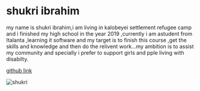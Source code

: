 # shukri ibrahim

my name is shukri ibrahim,i am living in kalobeyei settlement refugee camp and i finished my high school in the year 2019 ,currently i am astudent from Italanta ,learning it software and my target is to finish this course ,get the skills and knowledge and then do the relivent work...my ambition is to assist my community and specially i prefer to support girls and pple living with disabilty.

[github link](https://github.com/settings/profile)


![shukri](https://avatars.githubusercontent.com/u/93643041?s=400&u=019541dbde498e46c106fb8ce2f40b9c5028eff2&v=4)
